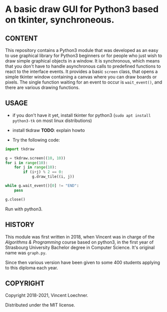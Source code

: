 # A basic draw GUI for Python3 based on tkinter, synchroneous.

[](---------------------------------------------------------------------------)
## CONTENT

This repository contains a Python3 module that was developed as an easy to use
graphical library for Python3 beginners or for people who just wish to draw
simple graphical objects in a window. It is synchronous, which means that you
don't have to handle asynchronous calls to predefined functions to react to
the interface events. It provides a basic `screen` class, that opens a simple
tkinter window containing a canvas where you can draw boards or pixels. The
single function waiting for an event to occur is `wait_event()`, and there are
various drawing functions.

[](---------------------------------------------------------------------------)
## USAGE

- if you don't have it yet, install tkinter for python3
  (`sudo apt install python3-tk` on most linux distributions)
- install tkdraw
  **TODO**: explain howto

- Try the following code:
```py
import tkdraw

g = tkdraw.screen((10, 10))
for i in range(10):
    for j in range(10):
        if (i+j) % 2 == 0:
            g.draw_tile((i, j))

while g.wait_event()[0] != "END":
    pass

g.close()
```
Run with python3.

[](---------------------------------------------------------------------------)
## HISTORY

This module was first written in 2018, when Vincent was in charge of the
*Algorithms & Programming* course based on python3, in the first year of
Strasbourg University Bachelor degree in Computer Science. It's original
name was `graph.py`.

Since then various version have been given to some 400 students applying to
this diploma each year.

[](---------------------------------------------------------------------------)
## COPYRIGHT

Copyright 2018-2021, Vincent Loechner.

Distributed under the MIT license.
